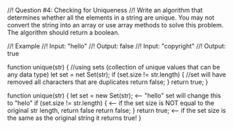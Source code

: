 //! Question #4: Checking for Uniqueness
//! Write an algorithm that determines whether all the elements in a string are unique. You may not convert the string into an array or use array methods to solve this problem. The algorithm should return a boolean.

//! Example
//! Input: "hello"
//! Output: false
//! Input: "copyright"
//! Output: true

function unique(str) {
  //using sets (collection of unique values that can be any data type)
  let set = net Set(str);
  if (set.size != str.length) {
    //set will have removed all characters that are duplicates
    return false;
  }
  return true;
}

function unique(str) {
  let set = new Set(str); <-- "hello" set will change this to "helo"
  if (set.size != str.length) { <-- if the set size is NOT equal to the original str length, return false
    return false;
  }
  return true; <-- if the set size is the same as the original string it returns true!
}
